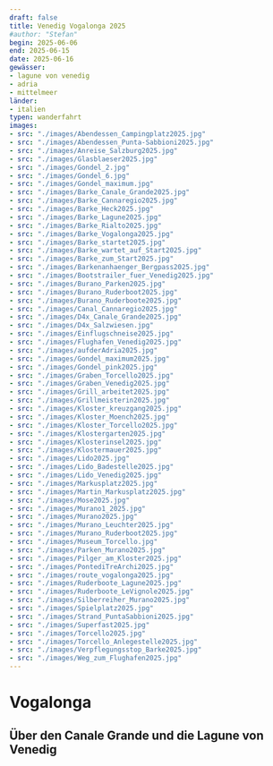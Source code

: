 ```yaml
---
draft: false
title: Venedig Vogalonga 2025
#author: "Stefan"
begin: 2025-06-06
end: 2025-06-15
date: 2025-06-16
gewässer:
- lagune von venedig
- adria
- mittelmeer
länder:
- italien
typen: wanderfahrt
images:
- src: "./images/Abendessen_Campingplatz2025.jpg"
- src: "./images/Abendessen_Punta-Sabbioni2025.jpg"
- src: "./images/Anreise_Salzburg2025.jpg"
- src: "./images/Glasblaeser2025.jpg"
- src: "./images/Gondel_2.jpg"
- src: "./images/Gondel_6.jpg"
- src: "./images/Gondel_maximum.jpg"
- src: "./images/Barke_Canale_Grande2025.jpg"
- src: "./images/Barke_Cannaregio2025.jpg"
- src: "./images/Barke_Heck2025.jpg"
- src: "./images/Barke_Lagune2025.jpg"
- src: "./images/Barke_Rialto2025.jpg"
- src: "./images/Barke_Vogalonga2025.jpg"
- src: "./images/Barke_startet2025.jpg"
- src: "./images/Barke_wartet_auf_Start2025.jpg"
- src: "./images/Barke_zum_Start2025.jpg"
- src: "./images/Barkenanhaenger_Bergpass2025.jpg"
- src: "./images/Bootstrailer_fuer_Venedig2025.jpg"
- src: "./images/Burano_Parken2025.jpg"
- src: "./images/Burano_Ruderboot2025.jpg"
- src: "./images/Burano_Ruderboote2025.jpg"
- src: "./images/Canal_Cannaregio2025.jpg"
- src: "./images/D4x_Canale_Grande2025.jpg"
- src: "./images/D4x_Salzwiesen.jpg"
- src: "./images/Einflugschneise2025.jpg"
- src: "./images/Flughafen_Venedig2025.jpg"
- src: "./images/aufderAdria2025.jpg"
- src: "./images/Gondel_maximum2025.jpg"
- src: "./images/Gondel_pink2025.jpg"
- src: "./images/Graben_Torcello2025.jpg"
- src: "./images/Graben_Venedig2025.jpg"
- src: "./images/Grill_arbeitet2025.jpg"
- src: "./images/Grillmeisterin2025.jpg"
- src: "./images/Kloster_kreuzgang2025.jpg"
- src: "./images/Kloster_Moench2025.jpg"
- src: "./images/Kloster_Torcello2025.jpg"
- src: "./images/Klostergarten2025.jpg"
- src: "./images/Klosterinsel2025.jpg"
- src: "./images/Klostermauer2025.jpg"
- src: "./images/Lido2025.jpg"
- src: "./images/Lido_Badestelle2025.jpg"
- src: "./images/Lido_Venedig2025.jpg"
- src: "./images/Markusplatz2025.jpg"
- src: "./images/Martin_Markusplatz2025.jpg"
- src: "./images/Mose2025.jpg"
- src: "./images/Murano1_2025.jpg"
- src: "./images/Murano2025.jpg"
- src: "./images/Murano_Leuchter2025.jpg"
- src: "./images/Murano_Ruderboot2025.jpg"
- src: "./images/Museum_Torcello.jpg"
- src: "./images/Parken_Murano2025.jpg"
- src: "./images/Pilger_am_Kloster2025.jpg"
- src: "./images/PontediTreArchi2025.jpg"
- src: "./images/route_vogalonga2025.jpg"
- src: "./images/Ruderboote_Lagune2025.jpg"
- src: "./images/Ruderboote_LeVignole2025.jpg"
- src: "./images/Silberreiher_Murano2025.jpg"
- src: "./images/Spielplatz2025.jpg"
- src: "./images/Strand_PuntaSabbioni2025.jpg"
- src: "./images/Superfast2025.jpg"
- src: "./images/Torcello2025.jpg"
- src: "./images/Torcello_Anlegestelle2025.jpg"
- src: "./images/Verpflegungsstop_Barke2025.jpg"
- src: "./images/Weg_zum_Flughafen2025.jpg"
---
```


# Vogalonga

## Über den Canale Grande und die Lagune von Venedig


